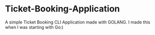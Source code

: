 # Ticket-Booking-Application
A simple Ticket Booking CLI Application made with GOLANG.
I made this when I was starting with Go:)

